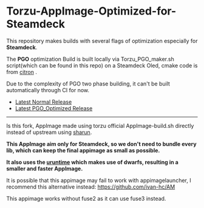 # Torzu-AppImage-Optimized-for-Steamdeck

This repository makes builds with several flags of optimization especially for **Steamdeck**.

The **PGO** optimization Build is built locally via Torzu_PGO_maker.sh script(which can be found in this repo) on a Steamdeck Oled, cmake code is from [citron](https://git.citron-emu.org/Citron/Citron/commit/d869045b77fc31f8555b04590b8982c4196bbd83) .

Due to the complexity of PGO two phase building, it can't be built automatically through CI for now.


* [Latest Normal Release](https://github.com/pflyly/Torzu-AppImage/releases)
* [Latest PGO_Optimized Release](https://github.com/pflyly/Torzu-AppImage/releases/tag/PGO_Optimized)


---------------------------------------------------------------

Is this fork, AppImage made using torzu official AppImage-build.sh directly instead of upstream using [sharun](https://github.com/VHSgunzo/sharun).

**This AppImage aim only for Steamdeck, so we don't need to bundle every lib, which can keep the final appimage as small as possible.**


**It also uses the [uruntime](https://github.com/VHSgunzo/uruntime) which makes use of dwarfs, resulting in a smaller and faster AppImage.**

It is possible that this appimage may fail to work with appimagelauncher, I recommend this alternative instead: https://github.com/ivan-hc/AM

This appimage works without fuse2 as it can use fuse3 instead.
